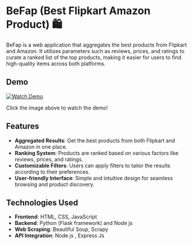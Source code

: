 # BeFap (Best Flipkart Amazon Product) 🛍️

BeFap is a web application that aggregates the best products from Flipkart and Amazon. It utilizes parameters such as reviews, prices, and ratings to curate a ranked list of the top products, making it easier for users to find high-quality items across both platforms.

## Demo
[![Watch Demo](https://drive.google.com/uc?id=13hNMoI9dHCyPXRMta0sWzqtaSVy0tI3t)](https://drive.google.com/file/d/13hNMoI9dHCyPXRMta0sWzqtaSVy0tI3t/view)


Click the image above to watch the demo!

## Features
- **Aggregated Results**: Get the best products from both Flipkart and Amazon in one place.
- **Ranking System**: Products are ranked based on various factors like reviews, prices, and ratings.
- **Customizable Filters**: Users can apply filters to tailor the results according to their preferences.
- **User-friendly Interface**: Simple and intuitive design for seamless browsing and product discovery.

## Technologies Used
- **Frontend**: HTML, CSS, JavaScript
- **Backend**: Python (Flask framework) and Node js
- **Web Scraping**: Beautiful Soup, Scrapy
- **API Integration**: Node js , Express Js 
